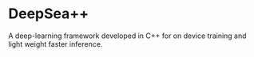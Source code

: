 # DeepSea++

A deep-learning framework developed in C++ for on device training and light weight faster inference.
